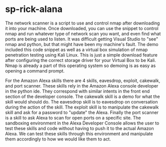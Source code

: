 # sp-rick-alana

The network scanner is a script to use and control nmap after downloading it into your machine. Once downloaded, you can use the snippet to control nmap and run whatever type of network scan you want, and even find what ports are being used to listen. It was difficult getting Visual Studio to "see" nmap and python, but that might have been my machine's fault. The demo included this code snippet as well as a virtual box simulation of nmap penetration testing using Kali Linux. This is just a simple download feature after configuring the correct storage driver for your Virtual Box to be Kali. Nmap is already a part of this operating system so demoing is as easy as opening a command prompt. 

For the Amazon Alexa skills there are 4 skills, eavesdrop, exploit, cakewalk, and port scanner. These skills rely in the Amazon Alexa console developer in the python ide. They correspond with similar intents in the front end section of the developer console. The cakewalk skill is a demo for what the skill would should do. The eavesdrop skill is to eavesdrop on conversation during the action of the skill. The exploit skill is to manipulate the cakewalk skill and ask for a password to "update" the Alexa. Finally the port scanner is a skill to ask Alexa to scan for open ports on a specific site. The sandboxing environment in the Alexa Developer Console allows the user to test these skills and code without having to push it to the actual Amazon Alexa. We can test these skills through this environment and manipulate them accordingly to how we would like them to act. 

